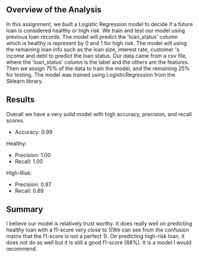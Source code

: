 ## Overview of the Analysis

In this assignment, we built a Logistic Regression model to decide if a future loan is considered healthy or high risk.
We train and test our model using previous loan records.
The model will predict the 'loan_status' column which is healthy is represent by 0 and 1 for high risk.
The model will using the remaining loan info such as the loan size, interest rate, customer 's income and debt to predict the loan status.
Our data came from a csv file, where the 'loan_status' column is the label and the others are the features.
Then we assign 75% of the data to train the model, and the remaining 25% for testing.
The model was trained using LogisticRegression from the Sklearn library.

## Results

Overall we have a very solid model with high accuracy, precision, and recall scores.

* Accuracy: 0.99

Healthy:
* Precision: 1.00
* Recall: 1.00

High-Risk:
* Precision: 0.87
* Recall: 0.89

## Summary

I believe our model is relatively trust worthy. It does really well on predicting healthy loan with a f1-score very close to 1(We can see from the confusion matrix that the f1-score is not a perfect 1). On predicting high-risk loan, it does not do as well but it is still a good f1-score (88%). It is a model I would recommend.
